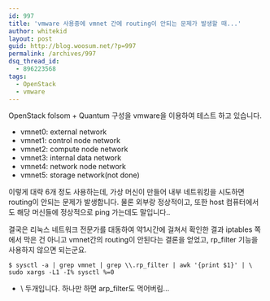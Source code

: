 ```yaml
---
id: 997
title: 'vmware 사용중에 vmnet 간에 routing이 안되는 문제가 발생할 때...'
author: whitekid
layout: post
guid: http://blog.woosum.net/?p=997
permalink: /archives/997
dsq_thread_id:
  - 896223568
tags:
  - OpenStack
  - vmware
---
```

OpenStack folsom + Quantum 구성을 vmware을 이용하여 테스트 하고 있습니다.

  * vmnet0: external network
  * vmnet1: control node network
  * vmnet2: compute node network
  * vmnet3: internal data network
  * vmnet4: network node network
  * vmnet5: storage network(not done)

이렇게 대략 6개 정도 사용하는데, 가상 머신이 만들어 내부 네트워킹을 시도하면 routing이 안되는 문제가 발생합니다. 물론 외부랑 정상적이고, 또한 host 컴퓨터에서도 해당 머신들에 정상적으로 ping 가는데도 말입니다..

결국은 리눅스 네트워크 전문가를 대동하여 약1시간에 걸쳐서 확인한 결과 iptables 쪽에서 막은 건 아니고 vmnet간의 routing이 안된다는 결론을 얻었고, rp_filter 기능을  사용하지 않으면 되는군요.

    $ sysctl -a | grep vmnet | grep \\.rp_filter | awk '{print $1}' | \
    sudo xargs -L1 -I% sysctl %=0

  * \\ 두개입니다. 하나만 하면 arp_filter도 먹어버림...